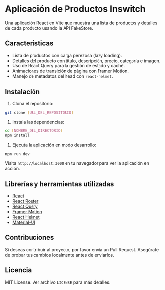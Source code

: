 # Aplicación de Productos Inswitch

Una aplicación React en Vite que muestra una lista de productos y detalles de cada producto usando la API FakeStore.

## Características

- Lista de productos con carga perezosa (lazy loading).
- Detalles del producto con título, descripción, precio, categoría e imagen.
- Uso de React Query para la gestión de estado y caché.
- Animaciones de transición de página con Framer Motion.
- Manejo de metadatos del head con `react-helmet`.

## Instalación

1. Clona el repositorio:

```bash
git clone [URL_DEL_REPOSITORIO]
```

1. Instala las dependencias:

```bash
cd [NOMBRE_DEL_DIRECTORIO]
npm install
```

1. Ejecuta la aplicación en modo desarrollo:

```bash
npm run dev
```

Visita `http://localhost:3000` en tu navegador para ver la aplicación en acción.

## Librerías y herramientas utilizadas

- [React](https://reactjs.org/)
- [React Router](https://reactrouter.com/)
- [React Query](https://react-query.tanstack.com/)
- [Framer Motion](https://www.framer.com/api/motion/)
- [React Helmet](https://github.com/nfl/react-helmet)
- [Material-UI](https://mui.com/)

## Contribuciones

Si deseas contribuir al proyecto, por favor envía un Pull Request. Asegúrate de probar tus cambios localmente antes de enviarlos.

## Licencia

MIT License. Ver archivo `LICENSE` para más detalles.
